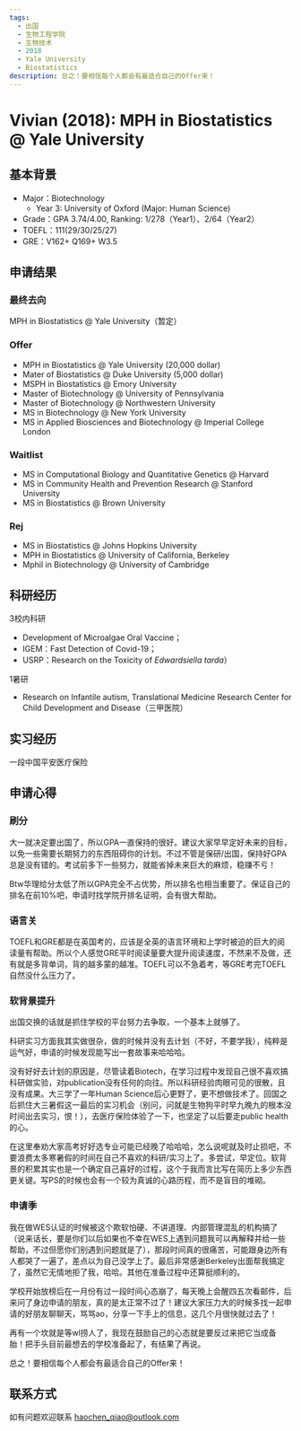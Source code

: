 ```yaml
---
tags:
  - 出国
  - 生物工程学院
  - 生物技术
  - 2018
  - Yale University
  - Biostatistics
description: 总之！要相信每个人都会有最适合自己的Offer来！
---
```


# Vivian (2018): MPH in Biostatistics @ Yale University

## 基本背景

- Major：Biotechnology
  - Year 3: University of Oxford (Major: Human Science)
- Grade：GPA 3.74/4.00, Ranking: 1/278（Year1）、2/64（Year2）
- TOEFL：111(29/30/25/27)
- GRE：V162+ Q169+ W3.5

## 申请结果

### 最终去向

MPH in Biostatistics @ Yale University（暂定）

### Offer

-	MPH in Biostatistics @ Yale University (20,000 dollar)
-	Mater of Biostatistics @ Duke University (5,000 dollar)
-	MSPH in Biostatistics @ Emory University
-	Master of Biotechnology @ University of Pennsylvania
-	Master of Biotechnology @ Northwestern University
-	MS in Biotechnology @ New York University
-	MS in Applied Biosciences and Biotechnology @ Imperial College       London

### Waitlist

-	MS in Computational Biology and Quantitative Genetics @ Harvard	
-	MS in Community Health and Prevention Research @ Stanford University
-	MS in Biostatistics @ Brown University

### Rej

- MS in Biostatistics @ Johns Hopkins University
- MPH in Biostatistics @ University of California, Berkeley
- Mphil in Biotechnology @ University of Cambridge

## 科研经历

3校内科研 

* Development of Microalgae Oral Vaccine；
* IGEM：Fast Detection of Covid-19；
* USRP：Research on the Toxicity of *Edwardsiella tarda*）

1暑研 

* Research on Infantile autism, Translational Medicine Research Center for Child Development and Disease（三甲医院）

## 实习经历

一段中国平安医疗保险

## 申请心得

### 刷分

​       大一就决定要出国了，所以GPA一直保持的很好。建议大家早早定好未来的目标，以免一些需要长期努力的东西阻碍你的计划。不过不管是保研/出国，保持好GPA总是没有错的。考试前多下一些努力，就能省掉未来巨大的麻烦，稳赚不亏！

​       Btw华理给分太低了所以GPA完全不占优势，所以排名也相当重要了。保证自己的排名在前10%吧，申请时找学院开排名证明，会有很大帮助。

### 语言关

TOEFL和GRE都是在英国考的，应该是全英的语言环境和上学时被迫的巨大的阅读量有帮助。所以个人感觉GRE平时阅读量要大提升阅读速度，不然来不及做，还有就是多背单词，背的越多蒙的越准。TOEFL可以不急着考，等GRE考完TOEFL自然没什么压力了。

### 软背景提升

出国交换的话就是抓住学校的平台努力去争取，一个基本上就够了。

科研实习方面我其实做很杂，做的时候并没有去计划（不好，不要学我），纯粹是运气好，申请的时候发现能写出一套故事来哈哈哈。

​       没有好好去计划的原因是，尽管读着Biotech，在学习过程中发现自己很不喜欢搞科研做实验，对publication没有任何的向往。所以科研经验肉眼可见的很散，且没有成果。大三学了一年Human Science后心更野了，更不想做技术了。回国之后抓住大三暑假这一最后的实习机会（别问，问就是生物狗平时早九晚九的根本没时间出去实习，恨！），去医疗保险体验了一下，也坚定了以后要走public health的心。

​       在这里奉劝大家高考好好选专业可能已经晚了哈哈哈，怎么说呢就及时止损吧，不要浪费太多寒暑假的时间在自己不喜欢的科研/实习上了。多尝试，早定位。软背景的积累其实也是一个确定自己喜好的过程，这个于我而言比写在简历上多少东西更关键。写PS的时候也会有一个较为真诚的心路历程，而不是盲目的堆砌。

### 申请季

我在做WES认证的时候被这个欺软怕硬、不讲道理、内部管理混乱的机构搞了（说来话长，要是你们以后如果也不幸在WES上遇到问题我可以再解释并给一些帮助，不过但愿你们别遇到问题就是了），那段时间真的很痛苦，可能跟身边所有人都哭了一遍了，差点以为自己没学上了。最后非常感谢Berkeley出面帮我搞定了，虽然它无情地拒了我，哈哈。其他在准备过程中还算挺顺利的。

学校开始放榜后在一月份有过一段时间心态崩了，每天晚上会醒四五次看邮件，后来问了身边申请的朋友，真的是太正常不过了！建议大家压力大的时候多找一起申请的好朋友聊聊天，骂骂ao，分享一下手上的信息，这几个月很快就过去了！

再有一个坎就是等wl捞人了，我现在鼓励自己的心态就是要反过来把它当成备胎！把手头目前最想去的学校准备起了，有结果了再说。

总之！要相信每个人都会有最适合自己的Offer来！

## 联系方式

如有问题欢迎联系 haochen_qiao@outlook.com

 
